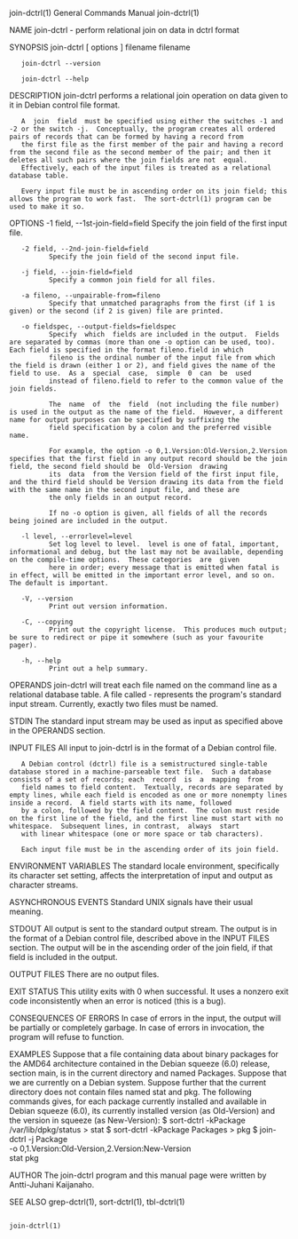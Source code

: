 join-dctrl(1)                                                                            General Commands Manual                                                                            join-dctrl(1)

NAME
       join-dctrl - perform relational join on data in dctrl format

SYNOPSIS
       join-dctrl [ options ] filename filename

       join-dctrl --version

       join-dctrl --help

DESCRIPTION
       join-dctrl performs a relational join operation on data given to it in Debian control file format.

       A  join  field  must be specified using either the switches -1 and -2 or the switch -j.  Conceptually, the program creates all ordered pairs of records that can be formed by having a record from
       the first file as the first member of the pair and having a record from the second file as the second member of the pair; and then it deletes all such pairs where the join fields are not  equal.
       Effectively, each of the input files is treated as a relational database table.

       Every input file must be in ascending order on its join field; this allows the program to work fast.  The sort-dctrl(1) program can be used to make it so.

OPTIONS
       -1 field, --1st-join-field=field
              Specify the join field of the first input file.

       -2 field, --2nd-join-field=field
              Specify the join field of the second input file.

       -j field, --join-field=field
              Specify a common join field for all files.

       -a fileno, --unpairable-from=fileno
              Specify that unmatched paragraphs from the first (if 1 is given) or the second (if 2 is given) file are printed.

       -o fieldspec, --output-fields=fieldspec
              Specify  which  fields are included in the output.  Fields are separated by commas (more than one -o option can be used, too).  Each field is specified in the format fileno.field in which
              fileno is the ordinal number of the input file from which the field is drawn (either 1 or 2), and field gives the name of the field to use.  As a  special  case,  simple  0  can  be  used
              instead of fileno.field to refer to the common value of the join fields.

              The  name  of  the  field  (not including the file number) is used in the output as the name of the field.  However, a different name for output purposes can be specified by suffixing the
              field specification by a colon and the preferred visible name.

              For example, the option -o 0,1.Version:Old-Version,2.Version specifies that the first field in any output record should be the join field, the second field should be  Old-Version  drawing
              its  data  from the Version field of the first input file, and the third field should be Version drawing its data from the field with the same name in the second input file, and these are
              the only fields in an output record.

              If no -o option is given, all fields of all the records being joined are included in the output.

       -l level, --errorlevel=level
              Set log level to level.  level is one of fatal, important, informational and debug, but the last may not be available, depending on the compile-time options.  These categories  are  given
              here in order; every message that is emitted when fatal is in effect, will be emitted in the important error level, and so on. The default is important.

       -V, --version
              Print out version information.

       -C, --copying
              Print out the copyright license.  This produces much output; be sure to redirect or pipe it somewhere (such as your favourite pager).

       -h, --help
              Print out a help summary.

OPERANDS
       join-dctrl  will  treat each file named on the command line as a relational database table.  A file called - represents the program's standard input stream.  Currently, exactly two files must be
       named.

STDIN
       The standard input stream may be used as input as specified above in the OPERANDS section.

INPUT FILES
       All input to join-dctrl is in the format of a Debian control file.

       A Debian control (dctrl) file is a semistructured single-table database stored in a machine-parseable text file.  Such a database consists of a set of records; each  record  is  a  mapping  from
       field names to field content.  Textually, records are separated by empty lines, while each field is encoded as one or more nonempty lines inside a record.  A field starts with its name, followed
       by a colon, followed by the field content.  The colon must reside on the first line of the field, and the first line must start with no whitespace.  Subsequent lines, in contrast,  always  start
       with linear whitespace (one or more space or tab characters).

       Each input file must be in the ascending order of its join field.

ENVIRONMENT VARIABLES
       The standard locale environment, specifically its character set setting, affects the interpretation of input and output as character streams.

ASYNCHRONOUS EVENTS
       Standard UNIX signals have their usual meaning.

STDOUT
       All output is sent to the standard output stream.  The output is in the format of a Debian control file, described above in the INPUT FILES section.  The output will be in the ascending order of
       the join field, if that field is included in the output.

OUTPUT FILES
       There are no output files.

EXIT STATUS
       This utility exits with 0 when successful.  It uses a nonzero exit code inconsistently when an error is noticed (this is a bug).

CONSEQUENCES OF ERRORS
       In case of errors in the input, the output will be partially or completely garbage.  In case of errors in invocation, the program will refuse to function.

EXAMPLES
       Suppose that a file containing data about binary packages for the AMD64 architecture contained in the Debian squeeze (6.0) release, section main, is in the current directory and named  Packages.
       Suppose that we are currently on a Debian system.  Suppose further that the current directory does not contain files named stat and pkg.  The following commands gives, for each package currently
       installed and available in Debian squeeze (6.0), its currently installed version (as Old-Version) and the version in squeeze (as New-Version):
       $ sort-dctrl -kPackage /var/lib/dpkg/status > stat
       $ sort-dctrl -kPackage Packages > pkg
       $ join-dctrl -j Package \
         -o 0,1.Version:Old-Version,2.Version:New-Version \
         stat pkg

AUTHOR
       The join-dctrl program and this manual page were written by Antti-Juhani Kaijanaho.

SEE ALSO
       grep-dctrl(1), sort-dctrl(1), tbl-dctrl(1)

                                                                                                                                                                                            join-dctrl(1)

